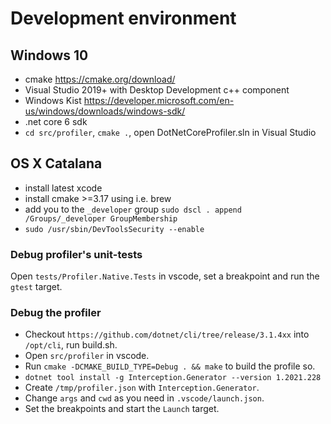 # Development environment

## Windows 10

 - cmake https://cmake.org/download/
 - Visual Studio 2019+ with Desktop Development c++ component
 - Windows Kist https://developer.microsoft.com/en-us/windows/downloads/windows-sdk/
 - .net core 6 sdk
 - `cd src/profiler`, `cmake .`, open DotNetCoreProfiler.sln in Visual Studio

## OS X Catalana

 - install latest xcode
 - install cmake >=3.17 using i.e. brew
 - add you to the `_developer` group `sudo dscl . append /Groups/_developer GroupMembership`
 - `sudo /usr/sbin/DevToolsSecurity --enable`

 ### Debug profiler's unit-tests

 Open `tests/Profiler.Native.Tests` in vscode, set a breakpoint and run the `gtest` target.

 ### Debug the profiler

  - Checkout `https://github.com/dotnet/cli/tree/release/3.1.4xx` into `/opt/cli`, run build.sh.
  - Open `src/profiler` in vscode.
  - Run `cmake -DCMAKE_BUILD_TYPE=Debug . && make` to build the profile so.
  - `dotnet tool install -g Interception.Generator --version 1.2021.228 `
  - Create `/tmp/profiler.json` with `Interception.Generator`.
  - Change `args` and `cwd` as you need in `.vscode/launch.json`.
  - Set the breakpoints and start the `Launch` target.
